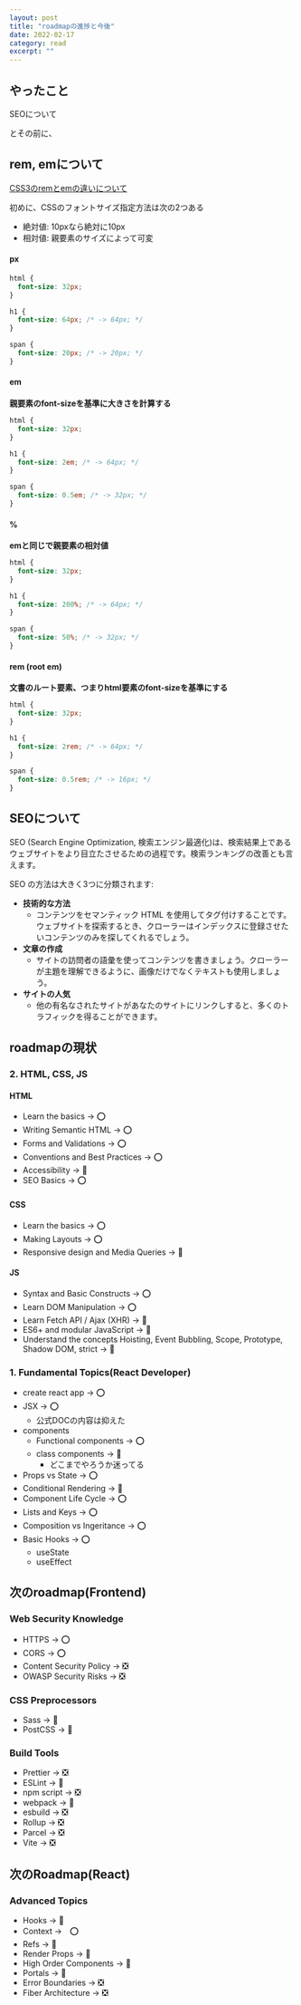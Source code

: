 ```yaml
---
layout: post
title: "roadmapの進捗と今後" 
date: 2022-02-17 
category: read 
excerpt: ""
---
```


## やったこと
SEOについて

とその前に、
## rem, emについて
[CSS3のremとemの違いについて](https://qiita.com/masarufuruya/items/bb40d7e39f56e6c25f0d)   

初めに、CSSのフォントサイズ指定方法は次の2つある  
- 絶対値: 10pxなら絶対に10px
- 相対値: 親要素のサイズによって可変

#### px
```css
html {
  font-size: 32px;
}

h1 {
  font-size: 64px; /* -> 64px; */
}

span {
  font-size: 20px; /* -> 20px; */
}
```

#### em
**親要素のfont-sizeを基準に大きさを計算する**  

```css
html {
  font-size: 32px;
}

h1 {
  font-size: 2em; /* -> 64px; */
}

span {
  font-size: 0.5em; /* -> 32px; */
}
```

#### %

**emと同じで親要素の相対値**  

```css
html {
  font-size: 32px;
}

h1 {
  font-size: 200%; /* -> 64px; */
}

span {
  font-size: 50%; /* -> 32px; */
}
```

#### rem (root em)

**文書のルート要素、つまりhtml要素のfont-sizeを基準にする**

```css
html {
  font-size: 32px;
}

h1 {
  font-size: 2rem; /* -> 64px; */
}

span {
  font-size: 0.5rem; /* -> 16px; */
}
```


## SEOについて
SEO (Search Engine Optimization, 検索エンジン最適化)は、検索結果上であるウェブサイトをより目立たさせるための過程です。検索ランキングの改善とも言えます。  

SEO の方法は大きく3つに分類されます:

- **技術的な方法**
  - コンテンツをセマンティック HTML を使用してタグ付けすることです。ウェブサイトを探索するとき、クローラーはインデックスに登録させたいコンテンツのみを探してくれるでしょう。
- **文章の作成**
  - サイトの訪問者の語彙を使ってコンテンツを書きましょう。クローラーが主題を理解できるように、画像だけでなくテキストも使用しましょう。
- **サイトの人気**
  - 他の有名なされたサイトがあなたのサイトにリンクしすると、多くのトラフィックを得ることができます。

## roadmapの現状
### 2. HTML, CSS, JS
#### HTML
- Learn the basics -> ⭕️
- Writing Semantic HTML -> ⭕️
- Forms and Validations -> ⭕️
- Conventions and Best Practices -> ⭕️
- Accessibility -> 🔺
- SEO Basics -> ⭕️

#### CSS
- Learn the basics -> ⭕️
- Making Layouts -> ⭕️
- Responsive design and Media Queries -> 🔺

#### JS
- Syntax and Basic Constructs -> ⭕️
- Learn DOM Manipulation -> ⭕️
- Learn Fetch API / Ajax (XHR) -> 🔺
- ES6+ and modular JavaScript -> 🔺
- Understand the concepts Hoisting, Event Bubbling, Scope, Prototype, Shadow DOM, strict -> 🔺




### 1. Fundamental Topics(React Developer)

- create react app -> ⭕️
- JSX -> ⭕️
  - 公式DOCの内容は抑えた
- components
  - Functional components -> ⭕️
  - class components -> 🔺
    - どこまでやろうか迷ってる
- Props vs State -> ⭕️
- Conditional Rendering -> 🔺
- Component Life Cycle -> ⭕️
- Lists and Keys -> ⭕️
- Composition vs Ingeritance -> ⭕️
- Basic Hooks -> ⭕️
  - useState
  - useEffect


## 次のroadmap(Frontend)
### Web Security Knowledge
- HTTPS -> ⭕️
- CORS -> ⭕️
- Content Security Policy -> ❎
- OWASP Security Risks -> ❎

### CSS Preprocessors
- Sass -> 🔺
- PostCSS -> 🔺

### Build Tools 
- Prettier -> ❎
- ESLint -> 🔺
- npm script -> ❎
- webpack -> 🔺
- esbuild -> ❎
- Rollup -> ❎
- Parcel -> ❎
- Vite -> ❎


## 次のRoadmap(React)
### Advanced Topics
- Hooks -> 🔺
- Context ->　⭕️
- Refs -> 🔺
- Render Props -> 🔺
- High Order Components -> 🔺
- Portals -> 🔺
- Error Boundaries -> ❎
- Fiber Architecture -> ❎


